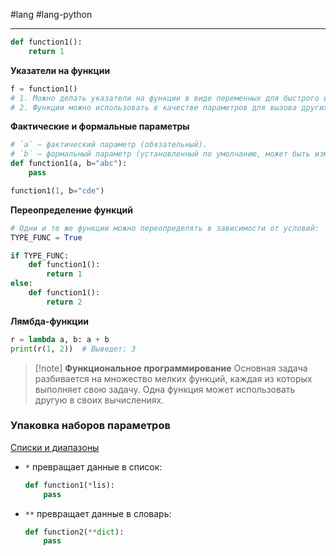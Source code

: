 #lang #lang-python

---
```python
def function1():
    return 1
```

**Указатели на функции**
```python
f = function1() 
# 1. Можно делать указатели на функции в виде переменных для быстрого вызова
# 2. Функции можно использовать в качестве параметров для вызова других функций.
```

**Фактические и формальные параметры**
```python
# `a` — фактический параметр (обязательный).
# `b` — формальный параметр (установленный по умолчанию, может быть изменён при вызове).
def function1(a, b="abc"):
    pass

function1(1, b="cde")
```

**Переопределение функций**
```python
# Одни и те же функции можно переопределять в зависимости от условий:
TYPE_FUNC = True

if TYPE_FUNC:
    def function1():
        return 1
else:
    def function1():
        return 2
```

**Лямбда-функции**
```python
r = lambda a, b: a + b
print(r(1, 2))  # Выведет: 3
```

>[!note] **Функциональное программирование**
> Основная задача разбивается на множество мелких функций, каждая из которых выполняет свою задачу. Одна функция может использовать другую в своих вычислениях.

### Упаковка наборов параметров

[Списки и диапазоны](1.%20Lang/Python/3.%20Коллекции/Списки%20и%20диапазоны.md)
- `*` превращает данные в список:
    ```python
    def function1(*lis):
        pass
    ```
- `**` превращает данные в словарь:
    ```python
    def function2(**dict):
        pass
    ```
